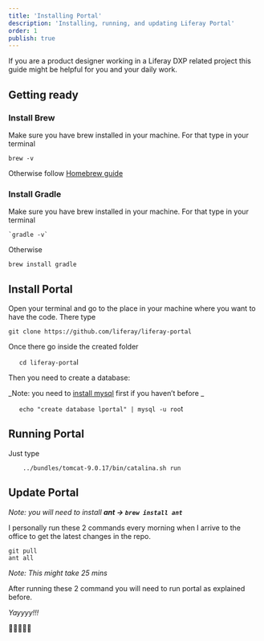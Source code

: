 ```yaml
---
title: 'Installing Portal'
description: 'Installing, running, and updating Liferay Portal'
order: 1
publish: true
---
```




If you are a product designer working in a Liferay DXP related project this guide might be helpful for you and your daily work.


## Getting ready

### Install Brew

Make sure you have brew installed in your machine. For that type in your terminal


```
brew -v
```


Otherwise follow [Homebrew guide](https://brew.sh/)

### Install Gradle

Make sure you have brew installed in your machine. For that type in your terminal

	`gradle -v`

Otherwise


```
brew install gradle
```



## Install Portal

Open your terminal and go to the place in your machine where you want to have the code. There type


```
git clone https://github.com/liferay/liferay-portal
```


Once there go inside the created folder

	

`	cd liferay-porta`l

Then you need to create a database:

	

_Note: you need to [install mysql](https://dev.mysql.com/doc/refman/5.6/en/osx-installation-pkg.html) first if you haven’t before _

`	echo "create database lportal" | mysql -u roo`t


## Running Portal

Just type


```
	../bundles/tomcat-9.0.17/bin/catalina.sh run
```



## Update Portal

_Note: you will need to install **ant	→ 	`brew install ant`**_

I personally run these 2 commands every morning when I arrive to the office to get the latest changes in the repo.


```
git pull
ant all	
```

_Note: This might take 25 mins_


After running these 2 command you will need to run portal as explained before.

_Yayyyy!!!_

👏👏👏👏👏
